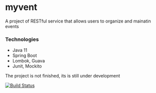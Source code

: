 # myvent
A project of RESTful service that allows users to organize and mainatin events


### Technologies

* Java 11
* Spring Boot
* Lombok, Guava
* Junit, Mockito

The project is not finished, its is still under development

[![Build Status](https://travis-ci.org/WojciechSalapatek/myvent.svg?branch=master)](https://travis-ci.org/WojciechSalapatek/myvent)
